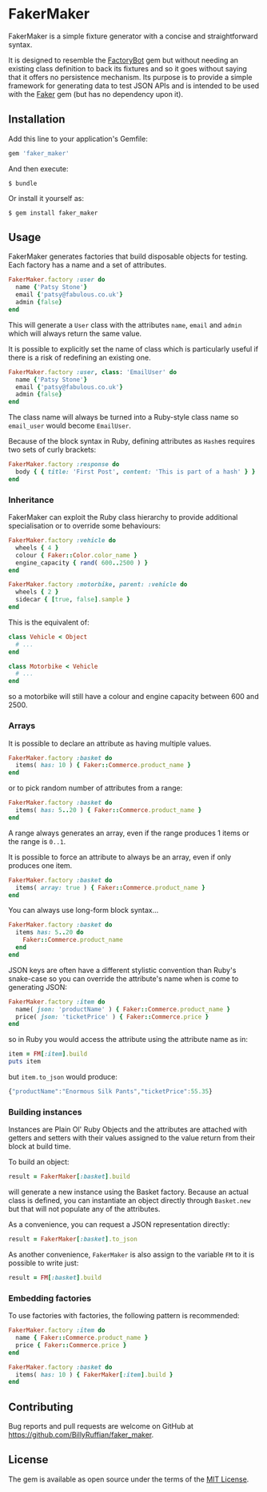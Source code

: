 # FakerMaker

FakerMaker is a simple fixture generator with a concise and straightforward syntax.

It is designed to resemble the [FactoryBot](https://github.com/thoughtbot/factory_bot) gem but without needing an existing class definition to back its fixtures and so it goes without saying that it offers no persistence mechanism. Its purpose is to provide a simple framework for generating data to test JSON APIs and is intended to be used with the [Faker](https://github.com/stympy/faker) gem (but has no dependency upon it).

## Installation

Add this line to your application's Gemfile:

```ruby
gem 'faker_maker'
```

And then execute:

    $ bundle

Or install it yourself as:

    $ gem install faker_maker

## Usage

FakerMaker generates factories that build disposable objects for testing. Each factory has a name and a set of attributes.

```ruby
FakerMaker.factory :user do 
  name {'Patsy Stone'}
  email {'patsy@fabulous.co.uk'}
  admin {false}
end
```

This will generate a `User` class with the attributes `name`, `email` and `admin` which will always return the same value.

It is possible to explicitly set the name of class which is particularly useful if there is a risk of redefining an existing one.

```ruby
FakerMaker.factory :user, class: 'EmailUser' do 
  name {'Patsy Stone'}
  email {'patsy@fabulous.co.uk'}
  admin {false}
end
```

The class name will always be turned into a Ruby-style class name so `email_user` would become `EmailUser`.

Because of the block syntax in Ruby, defining attributes as `Hash`es requires two sets of curly brackets:

```ruby
FakerMaker.factory :response do 
  body { { title: 'First Post', content: 'This is part of a hash' } }
end
```

### Inheritance

FakerMaker can exploit the Ruby class hierarchy to provide additional specialisation or to override some behaviours:

```ruby
FakerMaker.factory :vehicle do
  wheels { 4 }
  colour { Faker::Color.color_name }
  engine_capacity { rand( 600..2500 ) }
end

FakerMaker.factory :motorbike, parent: :vehicle do
  wheels { 2 }
  sidecar { [true, false].sample }
end
```

This is the equivalent of: 

```ruby
class Vehicle < Object
  # ...
end

class Motorbike < Vehicle
  # ...
end
```

so a motorbike will still have a colour and engine capacity between 600 and 2500.

### Arrays

It is possible to declare an attribute as having multiple values.

```ruby
FakerMaker.factory :basket do
  items( has: 10 ) { Faker::Commerce.product_name }
end
```

or to pick random number of attributes from a range:

```ruby
FakerMaker.factory :basket do
  items( has: 5..20 ) { Faker::Commerce.product_name }
end
```

A range always generates an array, even if the range produces 1 items or the range is `0..1`.

It is possible to force an attribute to always be an array, even if only produces one item.

```ruby
FakerMaker.factory :basket do
  items( array: true ) { Faker::Commerce.product_name }
end
```

You can always use long-form block syntax...

```ruby
FakerMaker.factory :basket do
  items has: 5..20 do
    Faker::Commerce.product_name
  end
end
```

JSON keys are often have a different stylistic convention than Ruby's snake-case so you can override the attribute's name when is come to generating JSON:

```ruby
FakerMaker.factory :item do
  name( json: 'productName' ) { Faker::Commerce.product_name }
  price( json: 'ticketPrice' ) { Faker::Commerce.price }
end
```

so in Ruby you would access the attribute using the attribute name as in:

```ruby
item = FM[:item].build
puts item
```

but `item.to_json` would produce:

```javascript
{"productName":"Enormous Silk Pants","ticketPrice":55.35}
```

### Building instances

Instances are Plain Ol' Ruby Objects and the attributes are attached with getters and setters with their values assigned to the value return from their block at build time. 

To build an object:

```ruby
result = FakerMaker[:basket].build
```

will generate a new instance using the Basket factory. Because an actual class is defined, you can instantiate an object directly through `Basket.new` but that will not populate any of the attributes.

As a convenience, you can request a JSON representation directly:

```ruby
result = FakerMaker[:basket].to_json
```

As another convenience, `FakerMaker` is also assign to the variable `FM` to it is possible to write just:

```ruby
result = FM[:basket].build
```

### Embedding factories

To use factories with factories, the following pattern is recommended:

```ruby
FakerMaker.factory :item do
  name { Faker::Commerce.product_name }
  price { Faker::Commerce.price }
end

FakerMaker.factory :basket do
  items( has: 10 ) { FakerMaker[:item].build }
end
```

## Contributing

Bug reports and pull requests are welcome on GitHub at https://github.com/BillyRuffian/faker_maker.

## License

The gem is available as open source under the terms of the [MIT License](https://opensource.org/licenses/MIT).
